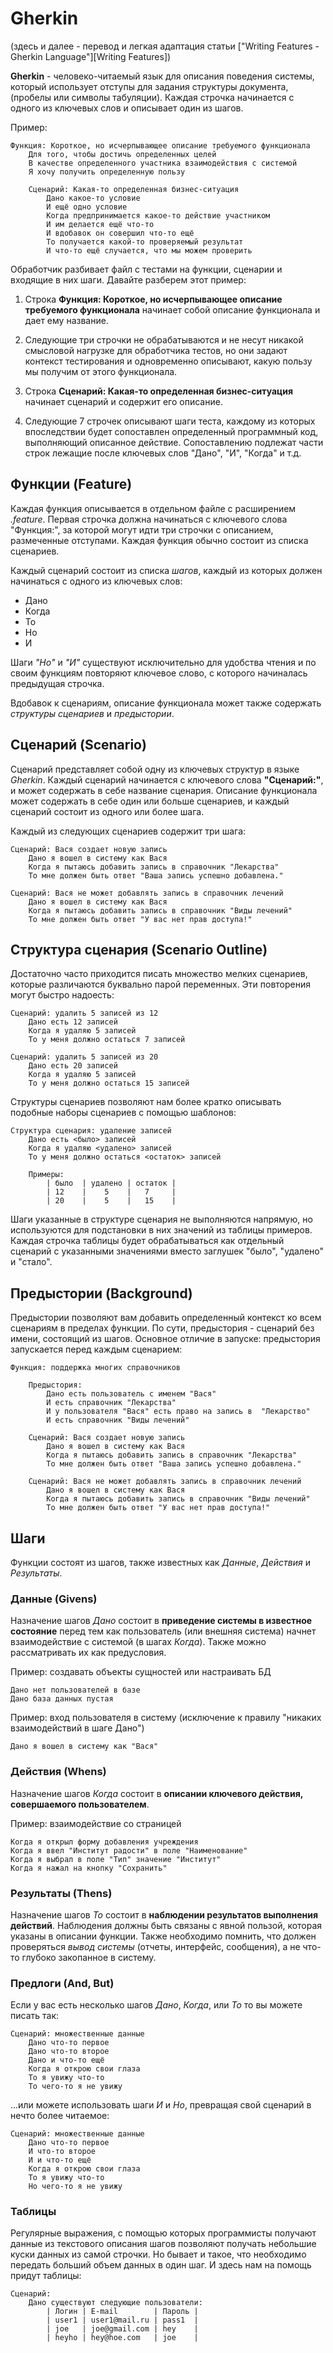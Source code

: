 # Gherkin

(здесь и далее - перевод и легкая адаптация статьи ["Writing Features - Gherkin Language"][Writing Features])

**Gherkin** - человеко-читаемый язык для описания поведения системы, который использует отступы для задания структуры документа,
(пробелы или символы табуляции). Каждая строчка начинается с одного из ключевых слов и описывает один из шагов.

Пример:

	Функция: Короткое, но исчерпывающее описание требуемого функционала
		Для того, чтобы достичь определенных целей
		В качестве определенного участника взаимодействия с системой
		Я хочу получить определенную пользу

		Сценарий: Какая-то определенная бизнес-ситуация
			Дано какое-то условие
			И ещё одно условие
			Когда предпринимается какое-то действие участником
			И им делается ещё что-то
			И вдобавок он совершил что-то ещё
			То получается какой-то проверяемый результат
			И что-то ещё случается, что мы можем проверить


Обработчик разбивает файл с тестами на функции, сценарии и входящие в них шаги. Давайте разберем
этот пример:

1. Строка **Функция: Короткое, но исчерпывающее описание требуемого функционала** начинает собой
описание функционала и дает ему название.

2. Следующие три строчки не обрабатываются и не несут никакой смысловой нагрузке для обработчика тестов,
но они задают контекст тестирования и одновременно описывают, какую пользу мы получим от этого функционала.

3. Строка **Сценарий: Какая-то определенная бизнес-ситуация** начинает сценарий и содержит его описание.

4. Следующие 7 строчек описывают шаги теста, каждому из которых впоследствии
будет сопоставлен определенный программный код, выполняющий описанное действие.
Сопоставлению подлежат части строк лежащие после ключевых слов "Дано", "И", "Когда" и т.д.

## Функции (Feature)

Каждая функция описывается в отдельном файле с расширением _.feature_. Первая строчка
должна начинаться с ключевого слова "Функция:", за которой могут идти три строчки с описанием,
размеченные отступами. Каждая функция обычно состоит из списка сценариев.

Каждый сценарий состоит из списка *шагов*, каждый из которых должен начинаться с одного из ключевых слов:

- Дано
- Когда
- То
- Но
- И

Шаги _"Но"_ и _"И"_ существуют исключительно для удобства чтения и по своим функциям повторяют ключевое слово,
с которого начиналась предыдущая строчка.

Вдобавок к сценариям, описание функционала может также содержать _структуры сценариев_ и _предыстории_.

## Сценарий (Scenario)

Сценарий представляет собой одну из ключевых структур в языке _Gherkin_. Каждый сценарий начинается
с ключевого слова **"Сценарий:"**, и может содержать в себе название сценария. Описание функционала
может содержать в себе один или больше сценариев, и каждый сценарий состоит из одного или более шага.

Каждый из следующих сценариев содержит три шага:

	Сценарий: Вася создает новую запись
		Дано я вошел в систему как Вася
		Когда я пытаюсь добавить запись в справочник "Лекарства"
		То мне должен быть ответ "Ваша запись успешно добавлена."

	Сценарий: Вася не может добавлять запись в справочник лечений
		Дано я вошел в систему как Вася
		Когда я пытаюсь добавить запись в справочник "Виды лечений"
		То мне должен быть ответ "У вас нет прав доступа!"


## Структура сценария (Scenario Outline)

Достаточно часто приходится писать множество мелких сценариев, которые различаются буквально парой
переменных. Эти повторения могут быстро надоесть:

	Сценарий: удалить 5 записей из 12
		Дано есть 12 записей
		Когда я удаляю 5 записей
		То у меня должно остаться 7 записей

	Сценарий: удалить 5 записей из 20
		Дано есть 20 записей
		Когда я удаляю 5 записей
		То у меня должно остаться 15 записей

Структуры сценариев позволяют нам более кратко описывать подобные наборы сценариев
с помощью шаблонов:

	Структура сценария: удаление записей
		Дано есть <было> записей
		Когда я удаляю <удалено> записей
		То у меня должно остаться <остаток> записей

		Примеры:
			| было	| удалено | остаток |
			| 12	|    5    |   7     |
			| 20    |    5    |   15    |


Шаги указанные в структуре сценария не выполняются напрямую, но используются
для подстановки в них значений из таблицы примеров. Каждая строчка таблицы
будет обрабатываться как отдельный сценарий с указанными значениями вместо
заглушек "было", "удалено" и "стало".

## Предыстории (Background)

Предыстории позволяют вам добавить определенный контекст ко всем сценариям в
пределах функции. По сути, предыстория - сценарий без имени, состоящий из
шагов. Основное отличие в запуске: предыстория запускается перед каждым
сценарием:


	Функция: поддержка многих справочников

		Предыстория:
			Дано есть пользователь с именем "Вася"
			И есть справочник "Лекарства"
			И у пользователя "Вася" есть право на запись в  "Лекарство"
			И есть справочник "Виды лечений"

		Сценарий: Вася создает новую запись
			Дано я вошел в систему как Вася
			Когда я пытаюсь добавить запись в справочник "Лекарства"
			То мне должен быть ответ "Ваша запись успешно добавлена."

		Сценарий: Вася не может добавлять запись в справочник лечений
			Дано я вошел в систему как Вася
			Когда я пытаюсь добавить запись в справочник "Виды лечений"
			То мне должен быть ответ "У вас нет прав доступа!"


## Шаги

Функции состоят из шагов, также известных как _Данные_, _Действия_ и _Результаты_.

### Данные (Givens)

Назначение шагов _Дано_ состоит в **приведение системы в известное состояние**
перед тем как пользователь (или внешняя система) начнет взаимодействие с системой
(в шагах _Когда_). Также можно рассматривать их как предусловия.

Пример: создавать объекты сущностей или настраивать БД

	Дано нет пользователей в базе
	Дано база данных пустая

Пример: вход пользователя в систему (исключение к правилу "никаких взаимодействий в шаге Дано")

	Дано я вошел в систему как "Вася"


### Действия (Whens)

Назначение шагов _Когда_ состоит в **описании ключевого действия, совершаемого пользователем**.

Пример: взаимодействие со страницей

	Когда я открыл форму добавления учреждения
	Когда я ввел "Институт радости" в поле "Наименование"
	Когда я выбрал в поле "Тип" значение "Институт"
	Когда я нажал на кнопку "Сохранить"


### Результаты (Thens)

Назначение шагов _То_ состоит в **наблюдении результатов выполнения действий**. Наблюдения должны быть связаны с явной пользой, которая указаны в описании функции. Также необходимо помнить, что должен проверяться _вывод системы_ (отчеты, интерфейс, сообщения), а не что-то глубоко закопанное в систему.

### Предлоги (And, But)

Если у вас есть несколько шагов _Дано_, _Когда_, или _То_
то вы можете писать так:

	Сценарий: множественные данные
		Дано что-то первое
		Дано что-то второе
		Дано и что-то ещё
		Когда я открою свои глаза
		То я увижу что-то
		То чего-то я не увижу


...или можете использовать шаги _И_ и _Но_, превращая свой сценарий в нечто более читаемое:


	Сценарий: множественные данные
		Дано что-то первое
		И что-то второе
		И и что-то ещё
		Когда я открою свои глаза
		То я увижу что-то
		Но чего-то я не увижу


### Таблицы

Регулярные выражения, с помощью которых программисты получают
данные из текстового описания шагов позволяют получать небольшие куски данных из самой строчки. Но бывает и такое, что необходимо передать больший объем данных в один шаг. И здесь нам на помощь придут таблицы:


	Сценарий:
		Дано существуют следующие пользователи:
			| Логин | E-mail        | Пароль |
			| user1 | user1@mail.ru | pass1  |
			| joe   | joe@gmail.com | hey    |
			| heyho | hey@hoe.com   | joe    |
